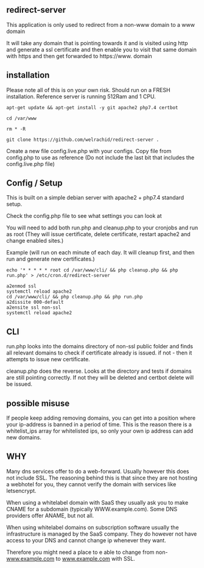 ## redirect-server

This application is only used to redirect from a non-www domain to a www domain

It will take any domain that is pointing towards it and is visited using http and generate a ssl certificate and then enable you to visit that same domain with https and then get forwarded to https://www. domain

## installation

Please note all of this is on your own risk. Should run on a FRESH installation. Reference server is running 512Ram and 1 CPU.
```
apt-get update && apt-get install -y git apache2 php7.4 certbot
```
```
cd /var/www
```
```
rm * -R
```
```
git clone https://github.com/welrachid/redirect-server .
```

Create a new file config.live.php with your configs. Copy file from config.php to use as reference (Do not include the last bit that includes the config.live.php file)


## Config / Setup
This is built on a simple debian server with apache2 + php7.4 standard setup.

Check the config.php file to see what settings you can look at

You will need to add both run.php and cleanup.php to your cronjobs and run as root (They will issue certificate, delete certificate, restart apache2 and change enabled sites.)

Example (will run on each minute of each day. It will cleanup first, and then run and generate new certificates.)
```
echo '* * * * * root cd /var/www/cli/ && php cleanup.php && php run.php' > /etc/cron.d/redirect-server
```


```
a2enmod ssl
systemctl reload apache2
cd /var/www/cli/ && php cleanup.php && php run.php
a2dissite 000-default
a2ensite ssl non-ssl
systemctl reload apache2
```

## CLI
run.php looks into the domains directory of non-ssl public folder and finds all relevant domains to check if certificate already is issued. if not - then it attempts to issue new certificate.

cleanup.php does the reverse. Looks at the directory and tests if domains are still pointing correctly. If not they will be deleted and certbot delete will be issued.


## possible misuse
If people keep adding removing domains, you can get into a position where your ip-address is banned in a period of time. This is the reason there is a whitelist_ips array for whitelisted ips, so only your own ip address can add new domains.



## WHY
Many dns services offer to do a web-forward. Usually however this does not include SSL. The reasoning behind this is that since they are not hosting a webhotel for you, they cannot verify the domain with services like letsencrypt.

When using a whitelabel domain with SaaS they usually ask you to make CNAME for a subdomain (typically WWW.example.com). Some DNS providers offer ANAME, but not all.

When using whitelabel domains on subscription software usually the infrastructure is managed by the SaaS company. They do however not have access to your DNS and cannot change ip whenever they want.

Therefore you might need a place to e able to change from non-www.example.com to www.example.com with SSL.

